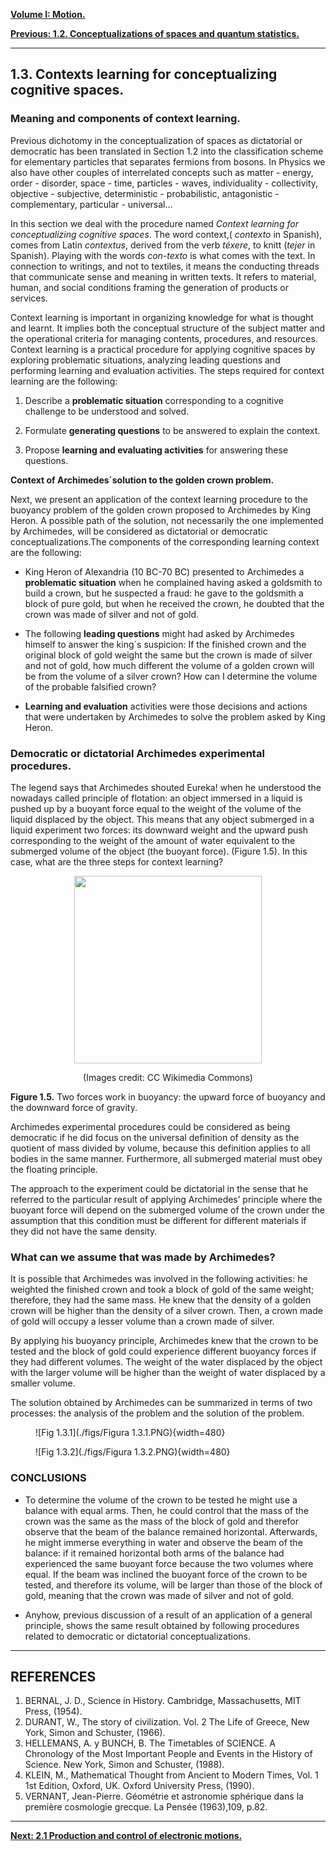 
[**Volume I: Motion.**](./volume-I.md)

[**Previous: 1.2.  Conceptualizations of spaces and quantum statistics.**](./vol-I-chap-1-sect-2.md)

***

## 1.3.  Contexts learning for conceptualizing cognitive spaces.

### Meaning and components of context learning.
	
Previous dichotomy in the conceptualization of spaces as dictatorial or democratic has been translated in Section 1.2 into the classification scheme for elementary particles that separates fermions from bosons. In Physics we also have other couples of interrelated concepts such as matter - energy, order - disorder, space - time, particles - waves, individuality - collectivity, objective - subjective, deterministic - probabilistic, antagonistic - complementary, particular - universal… 

In this section we deal with the procedure named *Context learning for conceptualizing cognitive spaces*. The word context,( *contexto* in Spanish), comes from Latin *contextus*, derived from the verb *téxere*, to knitt (*tejer* in Spanish). Playing with the words *con-texto* is what comes with the text. In connection to writings, and not to textiles, it means the conducting threads that communicate sense and meaning in written texts. It refers to material, human, and social conditions framing the generation of products or services.

Context learning is important in organizing knowledge for what is thought and learnt. It implies both the conceptual structure of the subject matter and the operational criteria for managing contents, procedures, and resources. Context learning is a practical procedure for applying cognitive spaces by exploring problematic situations, analyzing leading questions and performing learning and evaluation activities. The steps required for context learning are the following:

1. Describe a **problematic situation** corresponding to a cognitive challenge to be understood and solved. 

2. Formulate **generating questions** to be answered to explain the context.

3. Propose **learning and evaluating activities** for answering these questions.

**Context of Archimedes´solution to the golden crown problem.**

Next, we present an application of the context learning procedure to the buoyancy problem of the golden crown proposed to Archimedes by King Heron. A possible path of the solution, not necessarily the one implemented by Archimedes, will be considered as dictatorial or democratic conceptualizations.The components of the corresponding learning context are the following: 

- King Heron of Alexandria (10 BC-70 BC) presented to Archimedes a **problematic situation** when he complained having asked a goldsmith to build a crown, but he suspected a fraud: he gave to the goldsmith a block of pure gold, but when he received the crown, he doubted that the crown was made of silver and not of gold.

- The following **leading questions** might had asked by Archimedes himself to answer the king´s suspicion: If the finished crown and the original block of gold weight the same but the crown is made of silver and not of gold, how much different the volume of a golden crown will be from the volume of a silver crown? How can I determine the volume of the probable falsified crown? 

- **Learning and evaluation** activities were those decisions and actions that were undertaken by Archimedes to solve the problem asked by King Heron.

### Democratic or dictatorial Archimedes experimental procedures.

The legend says that Archimedes shouted Eureka! when he understood the nowadays called principle of flotation: an object immersed in a liquid is pushed up by a buoyant force equal to the weight of the volume of the liquid displaced by the object. This means that any object submerged in a liquid experiment two forces: its downward weight and the upward push corresponding to the weight of the amount of water equivalent to the submerged volume of the object (the buoyant force). (Figure 1.5).  In this case, what are the three steps for context learning?
	
<p align="center">
	<img src="https://upload.wikimedia.org/wikipedia/commons/3/3a/Buoyancy.jpg" width=300 align=center> 
	</p>
	
<center>
(Images credit: CC Wikimedia Commons)
</center>

**Figure 1.5.** Two forces work in buoyancy: the upward force of buoyancy and the downward force of gravity.  

Archimedes experimental procedures could be considered as being democratic if he did focus on the universal definition of density as the quotient of mass divided by volume, because this definition applies to all bodies in the same manner. Furthermore, all submerged material must obey the floating principle.

The approach to the experiment could be dictatorial in the sense that he referred to the particular result of applying Archimedes’ principle where the buoyant force will depend on the submerged volume of the crown under the assumption that this condition must be different for different materials if they did not have the same density.

### What can we assume that was made by Archimedes?

It is possible that Archimedes was involved in the following activities: he weighted the finished crown and took a block of gold of the same weight; therefore, they had the same mass. He knew that the density of a golden crown will be higher than the density of a silver crown. Then, a crown made of gold will occupy a lesser volume than a crown made of silver.

By applying his buoyancy principle, Archimedes knew that the crown to be tested and the block of gold could experience different buoyancy forces if they had different volumes. The weight of the water displaced by the object with the larger volume will be higher than the weight of water displaced by a smaller volume.

The solution obtained by Archimedes can be summarized in terms of two processes: the analysis of the problem and the solution of the problem.

<figure markdown>
![Fig 1.3.1](./figs/Figura 1.3.1.PNG){width=480}

![Fig 1.3.2](./figs/Figura 1.3.2.PNG){width=480}

</figure>

### CONCLUSIONS

- To determine the volume of the crown to be tested he might use a balance with equal arms. Then, he could control that the mass of the crown was the same as the mass of the block of gold and therefor observe that the beam of the balance remained horizontal. Afterwards, he might immerse everything in water and observe the beam of the balance: if it remained horizontal both arms of the balance had experienced the same buoyant force because the two volumes where equal. If the beam was inclined the buoyant force of the crown to be tested, and therefore its volume, will be larger than those of the block of gold, meaning that the crown was made of silver and not of gold.

- Anyhow, previous discussion of a result of an application of a general principle, shows the same result obtained by following procedures related to democratic or dictatorial conceptualizations.

***

## REFERENCES
 
1. BERNAL, J. D., Science in History. Cambridge, Massachusetts, MIT Press, (1954).
2. DURANT, W., The story of civilization. Vol. 2 The Life of Greece, New York, Simon and Schuster, (1966).
3. HELLEMANS, A. y BUNCH, B. The Timetables of SCIENCE. A Chronology of the Most Important People and Events in the History of Science. New York, Simon and Schuster, (1988).
4. KLEIN, M., Mathematical Thought from Ancient to Modern Times, Vol. 1 1st Edition, Oxford, UK. Oxford University Press, (1990).
5. VERNANT, Jean-Pierre. Géométrie et astronomie sphérique dans la première cosmologie grecque. La Pensée (1963),109, p.82.
 
***

[**Next: 2.1 Production and control of electronic motions.**](./vol-I-chap-2-sect-1.md)


